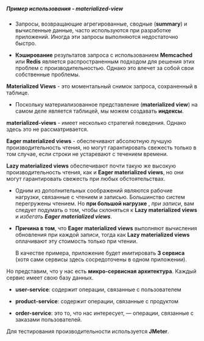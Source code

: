 ##### Пример использования - materialized-view

- Запросы, возвращающие агрегированные, сводные (**summary**) и вычисленные данные,
часто используются при разработке приложений. 
Иногда эти запросы выполняются недостаточно быстро.

- **Кэширование** результатов запроса с использованием 
**Memcached** или **Redis** является распространенным подходом
для решения этих проблем с производительностью. 
Однако это влечет за собой свои собственные проблемы.

**Materialized Views** - это моментальный снимок запроса, сохраненный в таблице.

- Поскольку материализованное представление (**materialized view**) 
на самом деле является таблицей, мы можем создавать **индексы**.

**materialized-views** - имеет несколько стратегий поведения. Однако здесь это не рассматривается.

**Eager materialized views**  - обеспечивают абсолютную лучшую производительность чтения, 
но могут гарантировать свежесть только в том случае, если строки не устаревают с течением времени.

**Lazy materialized views** обеспечивают почти такую же высокую производительность чтения, 
как и **Eager materialized views**, но они могут гарантировать свежесть при любых обстоятельствах.

- Одним из дополнительных соображений являются рабочие нагрузки,
связанные с чтением и записью. Большинство систем перегружены чтением.
Но **при большой нагрузке** , _при записи_, вам следует подумать о том,
чтобы склоняться к **Lazy materialized views** и _избегать_ _**Eager materialized views**_.

- **Причина в том**, что **Eager materialized views** выполняют вычисления обновления при каждой записи, 
тогда как **Lazy materialized views** оплачивают эту стоимость только при чтении.


  В качестве примера, приложение будет имитировать **3 сервиса** (хотя сами сервисы здесь сосредоточены 
 в одном приложении).
 
 Но представим, что у нас есть **микро-сервисная архитектура**. Каждый сервис имеет свою базу данных.

- **user-service**: содержит операции, связанные с пользователем

- **product-service**: содержит операции, связанные с продуктом

- **order-service**: это то, что нас интересует, — операции, связанные с заказами пользователей. 


Для тестирования производительности используется **JMeter**.